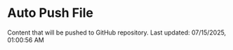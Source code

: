 # Auto Push File

Content that will be pushed to GitHub repository.
Last updated: 07/15/2025, 01:00:56 AM
